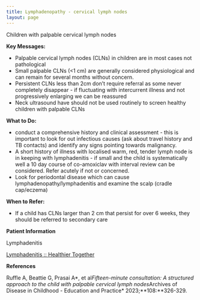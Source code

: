 ```yaml
---
title: Lymphadenopathy - cervical lymph nodes
layout: page
---
```

Children with palpable cervical lymph nodes

**Key Messages:**

- Palpable cervical lymph nodes (CLNs) in children are in most cases not pathological
- Small palpable CLNs (<1 cm) are generally considered physiological and can remain for several months without concern.
- Persistent CLNs  less than 2cm don’t require referral as some never completely disappear - if fluctuating with intercurrent illness and not progressively enlarging we can be reassured
- Neck ultrasound have should not be used routinely to screen healthy children with palpable CLNs

**What to Do:**

- conduct a comprehensive history and clinical assessment - this  is important to look for out infectious causes (ask about  travel history and TB contacts) and identify any signs pointing towards malignancy.
- A short history of illness with localised warm, red, tender lymph node is in keeping with lymphadenitis - if small and  the child is systematically well a 10 day course of co-amoxiclav with interval review can be considered.  Refer acutely if not or concerned.
- Look for periodontal disease which can cause lymphadenopathy/lymphadenitis and examine the scalp (cradle cap/eczema)

**When to Refer:**

- If a child has CLNs larger than 2 cm that persist for over 6 weeks, they should be referred to secondary care

**Patient Information**

Lymphadenitis 

[Lymphadenitis :: Healthier Together](https://www.what0-18.nhs.uk/professionals/paramedics/safety-netting-documents-parents/lymphadenitis)

**References**

Ruffle A, Beattie G, Prasai A*, et al*Fifteen-minute consultation: A structured approach to the child with palpable cervical lymph nodes*Archives of Disease in Childhood - Education and Practice* 2023;**108:**326-329.
